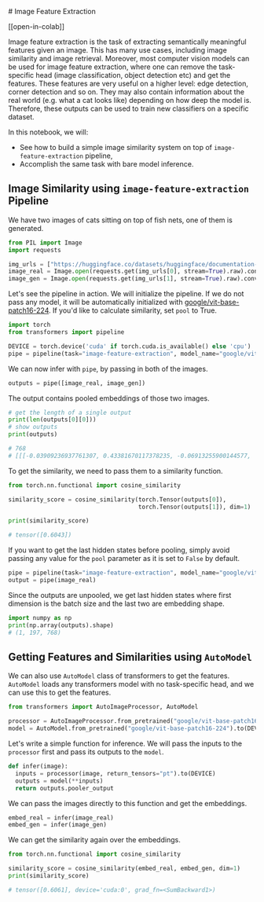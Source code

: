 <!--Copyright 2024 The HuggingFace Team. All rights reserved.

Licensed under the Apache License, Version 2.0 (the "License"); you may not use this file except in compliance with
the License. You may obtain a copy of the License at

http://www.apache.org/licenses/LICENSE-2.0

Unless required by applicable law or agreed to in writing, software distributed under the License is distributed on
an "AS IS" BASIS, WITHOUT WARRANTIES OR CONDITIONS OF ANY KIND, either express or implied. See the License for the
specific language governing permissions and limitations under the License.

⚠️ Note that this file is in Markdown but contain specific syntax for our doc-builder (similar to MDX) that may not be
rendered properly in your Markdown viewer.

-->

# Image Feature Extraction

[[open-in-colab]]

Image feature extraction is the task of extracting semantically meaningful features given an image. This has many use cases, including image similarity and image retrieval. Moreover, most computer vision models can be used for image feature extraction, where one can remove the task-specific head (image classification, object detection etc) and get the features. These features are very useful on a higher level: edge detection, corner detection and so on. They may also contain information about the real world (e.g. what a cat looks like) depending on how deep the model is. Therefore, these outputs can be used to train new classifiers on a specific dataset.

In this notebook, we will:

- See how to build a simple image similarity system on top of `image-feature-extraction` pipeline,
- Accomplish the same task with bare model inference.

## Image Similarity using `image-feature-extraction` Pipeline

We have two images of cats sitting on top of fish nets, one of them is generated. 

```python
from PIL import Image
import requests

img_urls = ["https://huggingface.co/datasets/huggingface/documentation-images/resolve/main/cats.png", "https://huggingface.co/datasets/huggingface/documentation-images/resolve/main/cats.jpeg"]
image_real = Image.open(requests.get(img_urls[0], stream=True).raw).convert("RGB")
image_gen = Image.open(requests.get(img_urls[1], stream=True).raw).convert("RGB")
```

Let's see the pipeline in action. We will initialize the pipeline. If we do not pass any model, it will be automatically initialized with [google/vit-base-patch16-224](google/vit-base-patch16-224). If you'd like to calculate similarity, set `pool` to True.

```python
import torch
from transformers import pipeline

DEVICE = torch.device('cuda' if torch.cuda.is_available() else 'cpu')
pipe = pipeline(task="image-feature-extraction", model_name="google/vit-base-patch16-384", device=DEVICE, pool=True)
```

We can now infer with `pipe`, by passing in both of the images.

```python
outputs = pipe([image_real, image_gen])
```

The output contains pooled embeddings of those two images.

```python
# get the length of a single output
print(len(outputs[0][0]))
# show outputs
print(outputs)

# 768
# [[[-0.03909236937761307, 0.43381670117378235, -0.06913255900144577,
```

To get the similarity, we need to pass them to a similarity function. 

```python
from torch.nn.functional import cosine_similarity

similarity_score = cosine_similarity(torch.Tensor(outputs[0]),
                                     torch.Tensor(outputs[1]), dim=1)

print(similarity_score)

# tensor([0.6043])
```

If you want to get the last hidden states before pooling, simply avoid passing any value for the `pool` parameter as it is set to `False` by default.

```python
pipe = pipeline(task="image-feature-extraction", model_name="google/vit-base-patch16-224", device=DEVICE)
output = pipe(image_real)
```
Since the outputs are unpooled, we get last hidden states where first dimension is the batch size and the last two are embedding shape.

```python
import numpy as np
print(np.array(outputs).shape)
# (1, 197, 768)
```

## Getting Features and Similarities using `AutoModel`

We can also use `AutoModel` class of transformers to get the features. `AutoModel` loads any transformers model with no task-specific head, and we can use this to get the features.

```python
from transformers import AutoImageProcessor, AutoModel

processor = AutoImageProcessor.from_pretrained("google/vit-base-patch16-224")
model = AutoModel.from_pretrained("google/vit-base-patch16-224").to(DEVICE)
```

Let's write a simple function for inference. We will pass the inputs to the `processor` first and pass its outputs to the `model`.

```python
def infer(image):
  inputs = processor(image, return_tensors="pt").to(DEVICE)
  outputs = model(**inputs)
  return outputs.pooler_output
```

We can pass the images directly to this function and get the embeddings.

```python
embed_real = infer(image_real)
embed_gen = infer(image_gen)
```

We can get the similarity again over the embeddings.

```python
from torch.nn.functional import cosine_similarity

similarity_score = cosine_similarity(embed_real, embed_gen, dim=1)
print(similarity_score)

# tensor([0.6061], device='cuda:0', grad_fn=<SumBackward1>)
```

